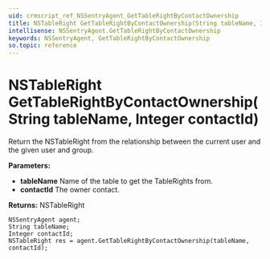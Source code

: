 ```yaml
---
uid: crmscript_ref_NSSentryAgent_GetTableRightByContactOwnership
title: NSTableRight GetTableRightByContactOwnership(String tableName, Integer contactId)
intellisense: NSSentryAgent.GetTableRightByContactOwnership
keywords: NSSentryAgent, GetTableRightByContactOwnership
so.topic: reference
---
```


# NSTableRight GetTableRightByContactOwnership(String tableName, Integer contactId)

Return the NSTableRight from the relationship between the current user and the given user and group.

**Parameters:**
 - **tableName** Name of the table to get the TableRights from.
 - **contactId** The owner contact.

**Returns:** NSTableRight

```crmscript
NSSentryAgent agent;
String tableName;
Integer contactId;
NSTableRight res = agent.GetTableRightByContactOwnership(tableName, contactId);
```

